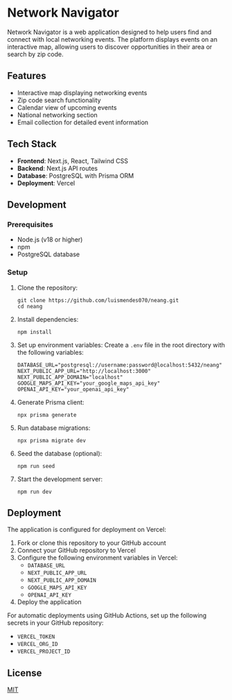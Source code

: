# Network Navigator

Network Navigator is a web application designed to help users find and connect with local networking events. The platform displays events on an interactive map, allowing users to discover opportunities in their area or search by zip code.

## Features

- Interactive map displaying networking events
- Zip code search functionality
- Calendar view of upcoming events
- National networking section
- Email collection for detailed event information

## Tech Stack

- **Frontend**: Next.js, React, Tailwind CSS
- **Backend**: Next.js API routes
- **Database**: PostgreSQL with Prisma ORM
- **Deployment**: Vercel

## Development

### Prerequisites

- Node.js (v18 or higher)
- npm
- PostgreSQL database

### Setup

1. Clone the repository:

   ```
   git clone https://github.com/luismendes070/neang.git
   cd neang
   ```

2. Install dependencies:

   ```
   npm install
   ```

3. Set up environment variables:
   Create a `.env` file in the root directory with the following variables:

   ```
   DATABASE_URL="postgresql://username:password@localhost:5432/neang"
   NEXT_PUBLIC_APP_URL="http://localhost:3000"
   NEXT_PUBLIC_APP_DOMAIN="localhost"
   GOOGLE_MAPS_API_KEY="your_google_maps_api_key"
   OPENAI_API_KEY="your_openai_api_key"
   ```

4. Generate Prisma client:

   ```
   npx prisma generate
   ```

5. Run database migrations:

   ```
   npx prisma migrate dev
   ```

6. Seed the database (optional):

   ```
   npm run seed
   ```

7. Start the development server:
   ```
   npm run dev
   ```

## Deployment

The application is configured for deployment on Vercel:

1. Fork or clone this repository to your GitHub account
2. Connect your GitHub repository to Vercel
3. Configure the following environment variables in Vercel:
   - `DATABASE_URL`
   - `NEXT_PUBLIC_APP_URL`
   - `NEXT_PUBLIC_APP_DOMAIN`
   - `GOOGLE_MAPS_API_KEY`
   - `OPENAI_API_KEY`
4. Deploy the application

For automatic deployments using GitHub Actions, set up the following secrets in your GitHub repository:

- `VERCEL_TOKEN`
- `VERCEL_ORG_ID`
- `VERCEL_PROJECT_ID`

## License

[MIT](LICENSE)
